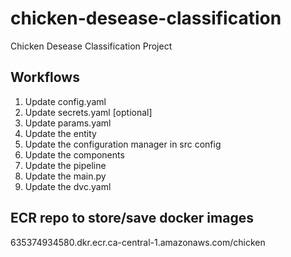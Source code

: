 # chicken-desease-classification

Chicken Desease Classification Project

## Workflows 

1. Update config.yaml
2. Update secrets.yaml [optional]
3. Update params.yaml
4. Update the entity
5. Update the configuration manager in src config
6. Update the components
7. Update the pipeline
8. Update the main.py
9. Update the dvc.yaml


## ECR repo to store/save docker images
635374934580.dkr.ecr.ca-central-1.amazonaws.com/chicken